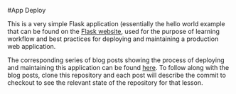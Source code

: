 #App Deploy

This is a very simple Flask application (essentially the hello world example
that can be found on the [Flask website](http://flask.pocoo.org/), used for the purpose of learning
workflow and best practices for deploying and maintaining a production web
application.

The corresponding series of blog posts showing the process of deploying and
maintaining this application can be found [here](). To follow along with the
blog posts, clone this repository and each post will describe the commit to
checkout to see the relevant state of the repository for that lesson.
